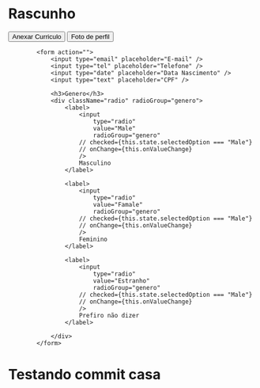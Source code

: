 



# Rascunho


<div className="container-button">
                <button>Anexar Curriculo</button>
                <button>Foto de perfil</button>
            </div>

            <form action="">
                <input type="email" placeholder="E-mail" />
                <input type="tel" placeholder="Telefone" />
                <input type="date" placeholder="Data Nascimento" />
                <input type="text" placeholder="CPF" />

                <h3>Genero</h3>
                <div className="radio" radioGroup="genero">
                    <label>
                        <input
                            type="radio"
                            value="Male"
                            radioGroup="genero"
                        // checked={this.state.selectedOption === "Male"}
                        // onChange={this.onValueChange}
                        />
                        Masculino
                    </label>

                    <label>
                        <input
                            type="radio"
                            value="Famale"
                            radioGroup="genero"
                        // checked={this.state.selectedOption === "Male"}
                        // onChange={this.onValueChange}
                        />
                        Feminino
                    </label>

                    <label>
                        <input
                            type="radio"
                            value="Estranho"
                            radioGroup="genero"
                        // checked={this.state.selectedOption === "Male"}
                        // onChange={this.onValueChange}
                        />
                        Prefiro não dizer
                    </label>

                </div>
            </form>


# Testando commit casa